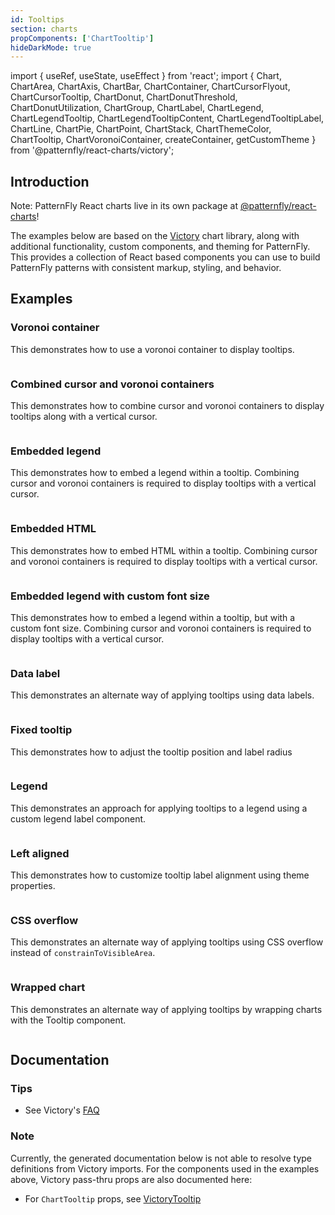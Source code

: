 ```yaml
---
id: Tooltips
section: charts
propComponents: ['ChartTooltip']
hideDarkMode: true
---
```


import { useRef, useState, useEffect } from 'react';
import {
  Chart,
  ChartArea,
  ChartAxis,
  ChartBar,
  ChartContainer,
  ChartCursorFlyout,
  ChartCursorTooltip,
  ChartDonut,
  ChartDonutThreshold,
  ChartDonutUtilization,
  ChartGroup,
  ChartLabel,
  ChartLegend,
  ChartLegendTooltip,
  ChartLegendTooltipContent,
  ChartLegendTooltipLabel,
  ChartLine,
  ChartPie,
  ChartPoint,
  ChartStack,
  ChartThemeColor,
  ChartTooltip,
  ChartVoronoiContainer,
  createContainer,
  getCustomTheme
} from '@patternfly/react-charts/victory';

<!-- Workaround for documentation-framework issue https://github.com/patternfly/patternfly-react/issues/11455
import './chart-tooltip.css';
-->

## Introduction
Note: PatternFly React charts live in its own package at [@patternfly/react-charts](https://www.npmjs.com/package/@patternfly/react-charts)!

The examples below are based on the [Victory](https://formidable.com/open-source/victory/docs/victory-chart/) chart library, along with additional functionality, custom components, and theming for PatternFly. This provides a collection of React based components you can use to build PatternFly patterns with consistent markup, styling, and behavior.

## Examples
### Voronoi container

This demonstrates how to use a voronoi container to display tooltips.

```ts file = "ChartTooltipVoronoi.tsx"

```

### Combined cursor and voronoi containers

This demonstrates how to combine cursor and voronoi containers to display tooltips along with a vertical cursor.

```ts file = "ChartTooltipCombinedCursorVoronoi.tsx"

```

### Embedded legend

This demonstrates how to embed a legend within a tooltip. Combining cursor and voronoi containers is required to display tooltips with a vertical cursor.

```ts file = "ChartTooltipEmbeddedLegend.tsx"

```

### Embedded HTML

This demonstrates how to embed HTML within a tooltip. Combining cursor and voronoi containers is required to display tooltips with a vertical cursor.

```ts file = "ChartTooltipEmbeddedHtml.tsx"

```

### Embedded legend with custom font size

This demonstrates how to embed a legend within a tooltip, but with a custom font size. Combining cursor and voronoi containers is required to display tooltips with a vertical cursor.

```ts file = "ChartTooltipEmbeddedCustomFontSize.tsx"

```

### Data label

This demonstrates an alternate way of applying tooltips using data labels.

```ts file = "ChartTooltipDataLabel.tsx"

```

### Fixed tooltip
This demonstrates how to adjust the tooltip position and label radius
```ts file = "ChartTooltipFixed.tsx"

```

### Legend

This demonstrates an approach for applying tooltips to a legend using a custom legend label component.

```ts file = "ChartTooltipLegend.tsx"

```

### Left aligned

This demonstrates how to customize tooltip label alignment using theme properties.

```ts file = "ChartTooltipLeftAligned.tsx"

```

### CSS overflow

This demonstrates an alternate way of applying tooltips using CSS overflow instead of <code>constrainToVisibleArea</code>.

```ts file = "ChartTooltipCssOverflow.tsx"

```

### Wrapped chart

This demonstrates an alternate way of applying tooltips by wrapping charts with the Tooltip component.

```ts file = "ChartTooltipWrappedChart.tsx"

```

## Documentation
### Tips
- See Victory's [FAQ](https://formidable.com/open-source/victory/docs/faq)

### Note
Currently, the generated documentation below is not able to resolve type definitions from Victory imports. For the 
components used in the examples above, Victory pass-thru props are also documented here:

- For `ChartTooltip` props, see [VictoryTooltip](https://formidable.com/open-source/victory/docs/victory-tooltip)
